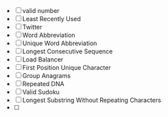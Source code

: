   - [ ] valid number
  - [ ] Least Recently Used
  - [ ] Twitter
  - [ ] Word Abbreviation
  - [ ] Unique Word Abbreviation
  - [ ] Longest Consecutive Sequence
  - [ ] Load Balancer
  - [ ] First Position Unique Character
  - [ ] Group Anagrams
  - [ ] Repeated DNA
  - [ ] Valid Sudoku
  - [ ] Longest Substring Without Repeating Characters
  - [ ] 